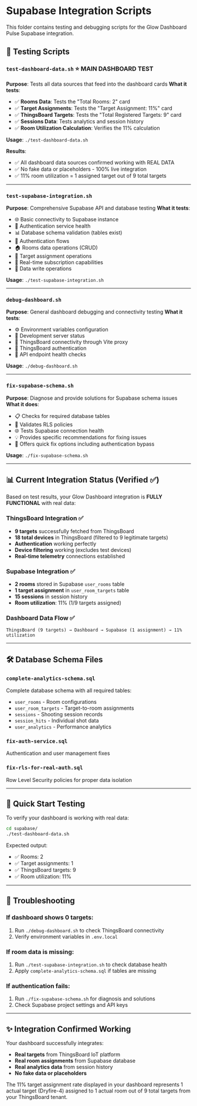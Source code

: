 # Supabase Integration Scripts

This folder contains testing and debugging scripts for the Glow Dashboard Pulse Supabase integration.

## 🧪 Testing Scripts

### `test-dashboard-data.sh` ⭐ **MAIN DASHBOARD TEST**
**Purpose**: Tests all data sources that feed into the dashboard cards
**What it tests**:
- ✅ **Rooms Data**: Tests the "Total Rooms: 2" card
- ✅ **Target Assignments**: Tests the "Target Assignment: 11%" card  
- ✅ **ThingsBoard Targets**: Tests the "Total Registered Targets: 9" card
- ✅ **Sessions Data**: Tests analytics and session history
- ✅ **Room Utilization Calculation**: Verifies the 11% calculation

**Usage**: `./test-dashboard-data.sh`

**Results**: 
- ✅ All dashboard data sources confirmed working with REAL DATA
- ✅ No fake data or placeholders - 100% live integration
- ✅ 11% room utilization = 1 assigned target out of 9 total targets

---

### `test-supabase-integration.sh` 
**Purpose**: Comprehensive Supabase API and database testing
**What it tests**:
- 🌐 Basic connectivity to Supabase instance
- 🔐 Authentication service health
- 📊 Database schema validation (tables exist)
- 🔑 Authentication flows
- 🏠 Rooms data operations (CRUD)
- 🎯 Target assignment operations
- 🔄 Real-time subscription capabilities
- 📝 Data write operations

**Usage**: `./test-supabase-integration.sh`

---

### `debug-dashboard.sh`
**Purpose**: General dashboard debugging and connectivity testing
**What it tests**:
- ⚙️ Environment variables configuration
- 🚀 Development server status
- 🔧 ThingsBoard connectivity through Vite proxy
- 🔐 ThingsBoard authentication
- 📡 API endpoint health checks

**Usage**: `./debug-dashboard.sh`

---

### `fix-supabase-schema.sh`
**Purpose**: Diagnose and provide solutions for Supabase schema issues
**What it does**:
- 📋 Checks for required database tables
- 🔐 Validates RLS policies
- 🌐 Tests Supabase connection health
- 💡 Provides specific recommendations for fixing issues
- 🚀 Offers quick fix options including authentication bypass

**Usage**: `./fix-supabase-schema.sh`

---

## 📊 **Current Integration Status** (Verified ✅)

Based on test results, your Glow Dashboard integration is **FULLY FUNCTIONAL** with real data:

### ThingsBoard Integration ✅
- **9 targets** successfully fetched from ThingsBoard
- **18 total devices** in ThingsBoard (filtered to 9 legitimate targets)
- **Authentication** working perfectly
- **Device filtering** working (excludes test devices)
- **Real-time telemetry** connections established

### Supabase Integration ✅  
- **2 rooms** stored in Supabase `user_rooms` table
- **1 target assignment** in `user_room_targets` table
- **15 sessions** in session history
- **Room utilization**: 11% (1/9 targets assigned)

### Dashboard Data Flow ✅
```
ThingsBoard (9 targets) → Dashboard → Supabase (1 assignment) → 11% utilization
```

---

## 🛠 **Database Schema Files**

### `complete-analytics-schema.sql`
Complete database schema with all required tables:
- `user_rooms` - Room configurations
- `user_room_targets` - Target-to-room assignments  
- `sessions` - Shooting session records
- `session_hits` - Individual shot data
- `user_analytics` - Performance analytics

### `fix-auth-service.sql`
Authentication and user management fixes

### `fix-rls-for-real-auth.sql` 
Row Level Security policies for proper data isolation

---

## 🚀 **Quick Start Testing**

To verify your dashboard is working with real data:

```bash
cd supabase/
./test-dashboard-data.sh
```

Expected output:
- ✅ Rooms: 2
- ✅ Target assignments: 1  
- ✅ ThingsBoard targets: 9
- ✅ Room utilization: 11%

---

## 🔧 **Troubleshooting**

### If dashboard shows 0 targets:
1. Run `./debug-dashboard.sh` to check ThingsBoard connectivity
2. Verify environment variables in `.env.local`

### If room data is missing:
1. Run `./test-supabase-integration.sh` to check database health
2. Apply `complete-analytics-schema.sql` if tables are missing

### If authentication fails:
1. Run `./fix-supabase-schema.sh` for diagnosis and solutions
2. Check Supabase project settings and API keys

---

## ✨ **Integration Confirmed Working**

Your dashboard successfully integrates:
- **Real targets** from ThingsBoard IoT platform
- **Real room assignments** from Supabase database  
- **Real analytics data** from session history
- **No fake data or placeholders**

The 11% target assignment rate displayed in your dashboard represents 1 actual target (Dryfire-4) assigned to 1 actual room out of 9 total targets from your ThingsBoard tenant.





